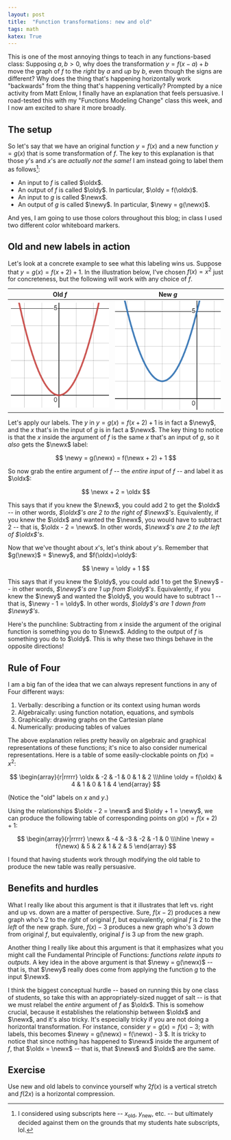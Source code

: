 ```yaml
---
layout: post
title:  "Function transformations: new and old"
tags: math 
katex: True
---
```


$$
\newcommand{\oldx}{{\color{red} \text{old }x}}
\newcommand{\oldy}{{\color{red} \text{old }y}}
\newcommand{\newx}{{\color{blue} \text{new }x}}
\newcommand{\newy}{{\color{blue} \text{new }y}}
$$

This is one of the most annoying things to teach in any functions-based class: Supposing $a, b > 0$, why does the transformation 
$y=f(x-a)+b$ 
move the graph of $f$ to the *right* by $a$ and *up* by $b$, even though the signs are different? Why does the thing that's happening horizontally work "backwards" from the thing that's happening vertically? Prompted by a nice activity from Matt Enlow, I finally have an explanation that feels persuasive. I road-tested this with my "Functions Modeling Change" class this week, and I now am excited to share it more broadly.

## The setup

So let's say that we have an original function $y=f(x)$ and a new function $y=g(x)$ that is some transformation of $f$. The key to this explanation is that those $y$'s and $x$'s are *actually not the same!* I am instead going to label them as follows[^1]:
- An input to $f$ is called $\oldx$.
- An output of $f$ is called $\oldy$. In particular, $\oldy = f(\oldx)$.
- An input to $g$ is called $\newx$.
- An output of $g$ is called $\newy$. In particular, $\newy = g(\newx)$.

And yes, I am going to use those colors throughout this blog; in class I used two different color whiteboard markers.

## Old and new labels in action

Let's look at a concrete example to see what this labeling wins us. Suppose that $y = g(x) = f(x+2)+1$. In the illustration below, I've chosen $f(x) = x^2$ just for concreteness, but the following will work with any choice of $f$.

Old $f$           |  New $g$
:-------------------------:|:-------------------------:
![A graph of f(x) = x^2, in red.](/images/old-f.png)  |  ![A graph of g(x) = f(x+2)+1, in blue.](/images/new-g.png)

Let's apply our labels. The $y$ in $y = g(x) = f(x+2) +1$ is in fact a $\newy$, and the $x$ that's in the input of $g$ is in fact a $\newx$. The key thing to notice is that the $x$ inside the argument of $f$ is the same $x$ that's an input of $g$, so it *also* gets the $\newx$ label:

$$
\newy = g(\newx) = f(\newx + 2) + 1
$$

So now grab the entire argument of $f$ -- the *entire input* of $f$ -- and label it as $\oldx$:

$$
\newx + 2 = \oldx
$$

This says that if you knew the $\newx$, you could add 2 to get the $\oldx$ -- in other words, *$\oldx$'s are 2 to the right of $\newx$'s*. Equivalently, if you knew the $\oldx$ and wanted the $\newx$, you would have to subtract 2 -- that is, $\oldx - 2 = \newx$. In other words, *$\newx$'s are 2 to the left of $\oldx$'s*.

Now that we've thought about $x$'s, let's think about $y$'s. Remember that $g(\newx)$ = $\newy$, and $f(\oldx)=\oldy$:

$$
\newy = \oldy + 1
$$

This says that if you knew the $\oldy$, you could add 1 to get the $\newy$ -- in other words, *$\newy$'s are 1 up from $\oldy$'s*. Equivalently, if you knew the $\newy$ and wanted the $\oldy$, you would have to subtract 1 -- that is, $\newy - 1 = \oldy$. In other words, *$\oldy$'s are 1 down from $\newy$'s*.

Here's the punchline: Subtracting from $x$ inside the argument of the original function is something you do to $\newx$. Adding to the output of $f$ is something you do to $\oldy$. This is why these two things behave in the opposite directions!

## Rule of Four

I am a big fan of the idea that we can always represent functions in any of Four different ways:
1. Verbally: describing a function or its context using human words
2. Algebraically: using function notation, equations, and symbols
3. Graphically: drawing graphs on the Cartesian plane
4. Numerically: producing tables of values

The above explanation relies pretty heavily on algebraic and graphical representations of these functions; it's nice to also consider numerical representations. Here is a table of some easily-clockable points on $f(x) = x^2$:

$$
\begin{array}{r|rrrrr}
\oldx & -2 & -1 & 0 & 1 & 2 \\\hline
\oldy = f(\oldx) & 4  & 1  & 0 & 1 & 4
\end{array}
$$

(Notice the "old" labels on $x$ and $y$.)

Using the relationships $\oldx - 2 = \newx$ and $\oldy + 1 = \newy$, we can produce the following table of corresponding points on $g(x) = f(x+2) + 1$:

$$
\begin{array}{r|rrrrr}
\newx & -4 & -3 & -2 & -1 & 0 \\\hline
\newy = f(\newx) & 5  & 2  & 1 & 2 & 5
\end{array}
$$

I found that having students work through modifying the old table to produce the new table was really persuasive.

## Benefits and hurdles

What I really like about this argument is that it illustrates that left vs. right and up vs. down are a matter of perspective. Sure, $f(x-2)$ produces a new graph who's 2 to the *right* of original $f$, but equivalently, original $f$ is 2 to the *left* of the new graph. Sure, $f(x) - 3$ produces a new graph who's 3 *down* from original $f$, but equivalently, original $f$ is 3 *up* from the new graph.

Another thing I really like about this argument is that it emphasizes what you might call the Fundamental Principle of Functions: *functions relate inputs to outputs*. A key idea in the above argument is that $\newy = g(\newx)$ -- that is, that $\newy$ really does come from applying the function $g$ to the input $\newx$.

I think the biggest conceptual hurdle -- based on running this by one class of students, so take this with an appropriately-sized nugget of salt -- is that we must relabel the *entire* argument of $f$ as $\oldx$. This is somehow crucial, because it establishes the relationship between $\oldx$ and $\newx$, and it's also tricky. It's especially tricky if you are not doing a horizontal transformation. For instance, consider $y=g(x) = f(x) - 3$; with labels, this becomes $\newy = g(\newx) = f(\newx) - 3 $. It is tricky to notice that since nothing has happened to $\newx$ inside the argument of $f$, that $\oldx = \newx$ -- that is, that $\newx$ and $\oldx$ are the same. 

## Exercise

Use new and old labels to convince yourself why $2f(x)$ is a vertical stretch and $f(2x)$ is a horizontal compression.

[^1]: I considered using subscripts here -- $x_\text{old}$, $y_\text{new}$, etc. -- but ultimately decided against them on the grounds that my students hate subscripts, lol.
